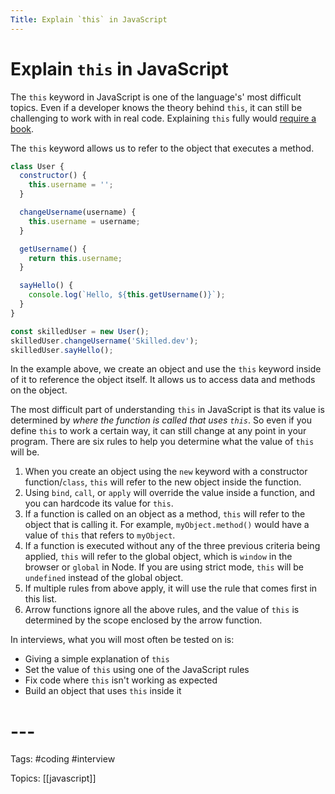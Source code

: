```yaml
---
Title: Explain `this` in JavaScript
---
```


# Explain `this` in JavaScript

The `this` keyword in JavaScript is one of the language's' most difficult topics. Even if a developer knows the theory behind `this`, it can still be challenging to work with in real code. Explaining `this` fully would [require a book](https://github.com/getify/You-Dont-Know-JS/tree/1st-ed/this%20%26%20object%20prototypes).

The `this` keyword allows us to refer to the object that executes a method.

```javascript
class User {
  constructor() {
    this.username = '';
  }

  changeUsername(username) {
    this.username = username;
  }

  getUsername() {
    return this.username;
  }

  sayHello() {
    console.log(`Hello, ${this.getUsername()}`);
  }
}

const skilledUser = new User();
skilledUser.changeUsername('Skilled.dev');
skilledUser.sayHello();
```

In the example above, we create an object and use the `this` keyword inside of it to reference the object itself. It allows us to access data and methods on the object.

The most difficult part of understanding `this` in JavaScript is that its value is determined by _where the function is called that uses `this`_. So even if you define `this` to work a certain way, it can still change at any point in your program. There are six rules to help you determine what the value of `this` will be.

1.  When you create an object using the `new` keyword with a constructor function/`class`, `this` will refer to the new object inside the function.
2.  Using `bind`, `call`, or `apply` will override the value inside a function, and you can hardcode its value for `this`.
3.  If a function is called on an object as a method, `this` will refer to the object that is calling it. For example, `myObject.method()` would have a value of `this` that refers to `myObject`.
4.  If a function is executed without any of the three previous criteria being applied, `this` will refer to the global object, which is `window` in the browser or `global` in Node. If you are using strict mode, `this` will be `undefined` instead of the global object.
5.  If multiple rules from above apply, it will use the rule that comes first in this list.
6.  Arrow functions ignore all the above rules, and the value of `this` is determined by the scope enclosed by the arrow function.

In interviews, what you will most often be tested on is:

-   Giving a simple explanation of `this`
-   Set the value of `this` using one of the JavaScript rules
-   Fix code where `this` isn't working as expected
-   Build an object that uses `this` inside it

# ---

Tags: #coding #interview

Topics: [[javascript]] 

